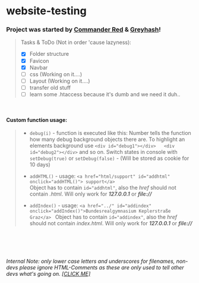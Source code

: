 # website-testing

### Project was started by [Commander Red](https://github.com/CommanderRedYT) & [Greyhash](https://github.com/Greyhash-dev)!



> Tasks & ToDo (Not in order 'cause lazyness):
>   - [x] Folder structure
>   - [x] Favicon
>   - [x] Navbar
>   - [ ] css (Working on it....)
>   - [ ] Layout (Working on it....)
>   - [ ] transfer old stuff
>   - [ ] learn some .htaccess because it's dumb and we need it duh..

<br>

#### Custom function usage:
>   - ```debug(i)``` - function is executed like this: <body onload="debug(1)">
>     Number tells the function how many debug background objects there are.
>     To highlight an elements background use ```<div id="debug1"></div>   <div id="debug2"></div>``` and so on.
>      Switch states in console with ```setDebug(true)``` or ```setDebug(false)``` - (Will be stored as cookie for 10 days)
>   - ```addHTML()``` - usage: ```<a href="html/support" id="addhtml" onclick="addHTML()"> support</a> ```  
>       Object has to contain ```id="addhtml"```, also the *href* should not contain *.html*. Will only work for ***127.0.0.1*** or ***file://***
> 
>    - ```addIndex()``` - usage: ```<a href="../" id="addindex" onclick="addIndex()">Bundesrealgymnasium Keplerstraße Graz</a> ```
>       Object has to contain ```id="addindex"```, also the *href* should not contain *index.html*. Will only work for ***127.0.0.1*** or ***file://***

<br>
<br>
<br>

###### Internal Note: only lower case letters and underscores for filenames, non-devs please ignore HTML-Comments as these are only used to tell other devs what's going on. [[CLICK ME]](https://creative-genius.github.io/website-testing)